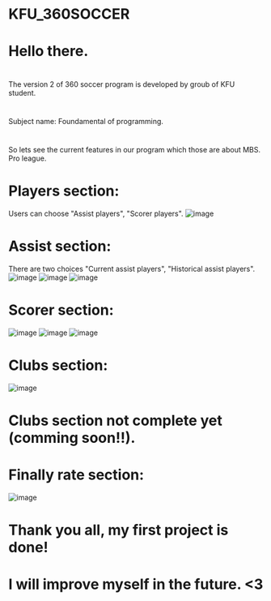# KFU_360SOCCER
# 
# Hello there.
#
The version 2 of 360 soccer program is developed by groub of KFU student.
#
Subject name: Foundamental of programming.
#
So lets see the current features in our program which those are about MBS. Pro league.

# Players section:
Users can choose "Assist players", "Scorer players".
![image](https://user-images.githubusercontent.com/76477902/165005335-c6cf0fac-c0cc-4bed-8fc8-2bb4238ded4a.png)
# Assist section:
There are two choices "Current assist players", "Historical assist players".
![image](https://user-images.githubusercontent.com/76477902/165005435-8ea32ed2-7b7b-4d65-8de8-f5c10c5cb26b.png)
![image](https://user-images.githubusercontent.com/76477902/165005474-ed615197-1033-4bef-984e-aa0a02a1e4b7.png)
![image](https://user-images.githubusercontent.com/76477902/165005588-fb992a1e-0fea-4ab8-a996-2a69869c5f27.png)
# Scorer section:
![image](https://user-images.githubusercontent.com/76477902/165005646-7e64335f-733d-442a-827c-e892ff7a81ee.png)
![image](https://user-images.githubusercontent.com/76477902/165005678-26513566-9c85-45cb-93c6-77c4a53cf6a6.png)
![image](https://user-images.githubusercontent.com/76477902/165005716-19489743-2db7-40d0-b1d3-30a6663d7e1e.png)
# Clubs section:
![image](https://user-images.githubusercontent.com/76477902/165005788-f1916078-783b-4019-aa84-e71bff5a12f2.png)
# Clubs section not complete yet (comming soon!!).
# Finally rate section:
![image](https://user-images.githubusercontent.com/76477902/165005964-9de1e29d-935c-40d7-b317-b498d7202715.png)

# Thank you all, my first project is done!
# I will improve myself in the future. <3
